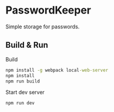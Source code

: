 # PasswordKeeper

Simple storage for passwords.

## Build & Run

Build

```bat
npm install -g webpack local-web-server
npm install
npm run build
```

Start dev server

```bat
npm run dev
```